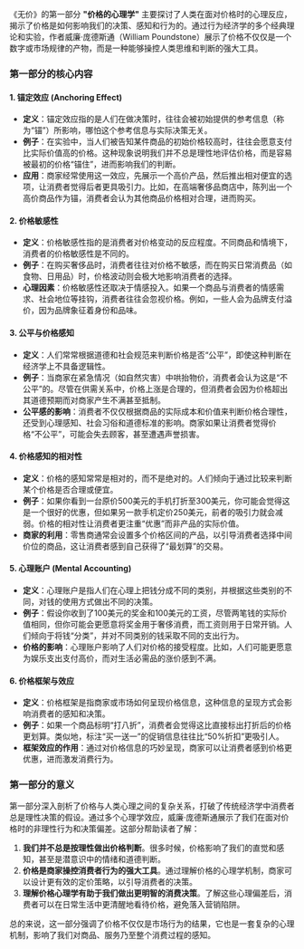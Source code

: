 《无价》的第一部分 **"价格的心理学"** 主要探讨了人类在面对价格时的心理反应，揭示了价格是如何影响我们的决策、感知和行为的。通过行为经济学的多个经典理论和实验，作者威廉·庞德斯通（William Poundstone）展示了价格不仅仅是一个数字或市场规律的产物，而是一种能够操控人类思维和判断的强大工具。

### 第一部分的核心内容

#### 1. **锚定效应 (Anchoring Effect)**
   - **定义**：锚定效应指的是人们在做决策时，往往会被初始提供的参考信息（称为“锚”）所影响，哪怕这个参考信息与实际决策无关。
   - **例子**：在实验中，当人们被告知某件商品的初始价格较高时，往往会愿意支付比实际价值高的价格。这种现象说明我们并不总是理性地评估价格，而是容易被最初的价格“锚住”，进而影响我们的判断。
   - **应用**：商家经常使用这一效应，先展示一个高价产品，然后推出相对便宜的选项，让消费者觉得后者更具吸引力。比如，在高端奢侈品商店中，陈列出一个高价商品作为锚，消费者会认为其他商品价格相对合理，进而购买。

#### 2. **价格敏感性**
   - **定义**：价格敏感性指的是消费者对价格变动的反应程度。不同商品和情境下，消费者的价格敏感性是不同的。
   - **例子**：在购买奢侈品时，消费者往往对价格不敏感，而在购买日常消费品（如食物、日用品）时，价格波动则会极大地影响消费者的选择。
   - **心理因素**：价格敏感性还取决于情感投入。如果一个商品与消费者的情感需求、社会地位等挂钩，消费者往往会忽视价格。例如，一些人会为品牌支付溢价，因为品牌象征着身份和品味。

#### 3. **公平与价格感知**
   - **定义**：人们常常根据道德和社会规范来判断价格是否“公平”，即使这种判断在经济学上不具备逻辑性。
   - **例子**：当商家在紧急情况（如自然灾害）中哄抬物价，消费者会认为这是“不公平”的。尽管在供需关系中，价格上涨是合理的，但消费者会因为价格超出其道德预期而对商家产生不满甚至抵制。
   - **公平感的影响**：消费者不仅仅根据商品的实际成本和价值来判断价格合理性，还受到心理感知、社会习俗和道德标准的影响。商家如果让消费者觉得价格“不公平”，可能会失去顾客，甚至遭遇声誉损害。

#### 4. **价格感知的相对性**
   - **定义**：价格的感知常常是相对的，而不是绝对的。人们倾向于通过比较来判断某个价格是否合理或便宜。
   - **例子**：如果你看到一台原价500美元的手机打折至300美元，你可能会觉得这是一个很好的优惠，但如果另一款手机定价250美元，前者的吸引力就会减弱。价格的相对性让消费者更注重“优惠”而非产品的实际价值。
   - **商家的利用**：零售商通常会设置多个价格区间的产品，以引导消费者选择中间价位的商品，这让消费者感到自己获得了“最划算”的交易。

#### 5. **心理账户 (Mental Accounting)**
   - **定义**：心理账户是指人们在心理上把钱分成不同的类别，并根据这些类别的不同，对钱的使用方式做出不同的决策。
   - **例子**：假设你收到了100美元的奖金和100美元的工资，尽管两笔钱的实际价值相同，但你可能会更愿意将奖金用于奢侈消费，而工资则用于日常开销。人们倾向于将钱“分类”，并对不同类别的钱采取不同的支出行为。
   - **价格的影响**：心理账户影响了人们对价格的接受程度。比如，人们可能更愿意为娱乐支出支付高价，而对生活必需品的涨价感到不满。

#### 6. **价格框架与效应**
   - **定义**：价格框架是指商家或市场如何呈现价格信息，这种信息的呈现方式会影响消费者的感知和决策。
   - **例子**：如果一个商品标明“打八折”，消费者会觉得这比直接标出打折后的价格更划算。类似地，标注“买一送一”的促销信息往往比“50%折扣”更吸引人。
   - **框架效应的作用**：通过对价格信息的巧妙呈现，商家可以让消费者感到价格更优惠，进而激发消费行为。

### 第一部分的意义

第一部分深入剖析了价格与人类心理之间的复杂关系，打破了传统经济学中消费者总是理性决策的假设。通过多个心理学效应，威廉·庞德斯通展示了我们在面对价格时的非理性行为和决策偏差。这部分帮助读者了解：

1. **我们并不总是按理性做出价格判断**。很多时候，价格影响了我们的直觉和感知，甚至是潜意识中的情绪和道德判断。
2. **价格是商家操控消费者行为的强大工具**。通过理解价格的心理学机制，商家可以设计更有效的定价策略，以引导消费者的决策。
3. **理解价格心理学有助于我们做出更明智的消费决策**。了解这些心理偏差后，消费者可以在日常生活中更清醒地看待价格，避免落入营销陷阱。

总的来说，这一部分强调了价格不仅仅是市场行为的结果，它也是一套复杂的心理机制，影响了我们对商品、服务乃至整个消费过程的感知。